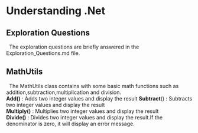 ﻿# Understanding .Net

## Exploration Questions
&nbsp;&nbsp;The exploration questions are briefly answered in the Exploration_Questions.md file.

## MathUtils
  &nbsp;&nbsp;The MathUtils class contains  with some basic math functions such as addition,subtraction,multiplication and division.<BR>
  **Add()** : Adds two integer values and display the result
  **Subtract**() : Subtracts two integer values and display the result<br>
  **Multiply()**  : Multiplies two integer values and display the result<br>
 **Divide()** : Divides two integer values and display the result.If the denominator is zero, it will display an error message.

 